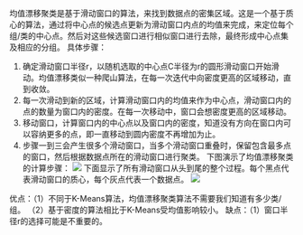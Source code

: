 均值漂移聚类是基于滑动窗口的算法，来找到数据点的密集区域。这是一个基于质心的算法，通过将中心点的候选点更新为滑动窗口内点的均值来完成，来定位每个组/类的中心点。然后对这些候选窗口进行相似窗口进行去除，最终形成中心点集及相应的分组。
具体步骤：
1. 确定滑动窗口半径r，以随机选取的中心点C半径为r的圆形滑动窗口开始滑动。均值漂移类似一种爬山算法，在每一次迭代中向密度更高的区域移动，直到收敛。
2. 每一次滑动到新的区域，计算滑动窗口内的均值来作为中心点，滑动窗口内的点的数量为窗口内的密度。在每一次移动中，窗口会想密度更高的区域移动。
3. 移动窗口，计算窗口内的中心点以及窗口内的密度，知道没有方向在窗口内可以容纳更多的点，即一直移动到圆内密度不再增加为止。
4. 步骤一到三会产生很多个滑动窗口，当多个滑动窗口重叠时，保留包含最多点的窗口，然后根据数据点所在的滑动窗口进行聚类。
下图演示了均值漂移聚类的计算步骤：
![](https://upload-images.jianshu.io/upload_images/18339009-7538a3872a7aad48?imageMogr2/auto-orient/strip)
下面显示了所有滑动窗口从头到尾的整个过程。每个黑点代表滑动窗口的质心，每个灰点代表一个数据点。
![](https://upload-images.jianshu.io/upload_images/18339009-e3c9eeee45ee1d75?imageMogr2/auto-orient/strip)

优点：（1）不同于K-Means算法，均值漂移聚类算法不需要我们知道有多少类/组。
（2）基于密度的算法相比于K-Means受均值影响较小。
缺点：（1）窗口半径r的选择可能是不重要的。





